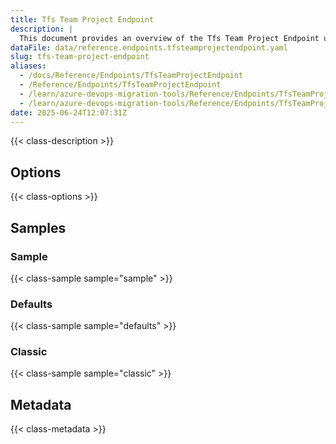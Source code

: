 ```yaml
---
title: Tfs Team Project Endpoint
description: |
  This document provides an overview of the Tfs Team Project Endpoint used in the Azure DevOps Migration Tools, including its configuration and usage.
dataFile: data/reference.endpoints.tfsteamprojectendpoint.yaml
slug: tfs-team-project-endpoint
aliases:
  - /docs/Reference/Endpoints/TfsTeamProjectEndpoint
  - /Reference/Endpoints/TfsTeamProjectEndpoint
  - /learn/azure-devops-migration-tools/Reference/Endpoints/TfsTeamProjectEndpoint
  - /learn/azure-devops-migration-tools/Reference/Endpoints/TfsTeamProjectEndpoint/index.md
date: 2025-06-24T12:07:31Z
---
```


{{< class-description >}}

## Options

{{< class-options >}}

## Samples

### Sample

{{< class-sample sample="sample" >}}

### Defaults

{{< class-sample sample="defaults" >}}

### Classic

{{< class-sample sample="classic" >}}

## Metadata

{{< class-metadata >}}
